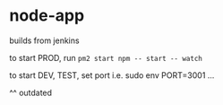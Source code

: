 # node-app

builds from jenkins

to start PROD, run `pm2 start npm -- start -- watch`

to start DEV, TEST, set port i.e. sudo env PORT=3001 ...

^^ outdated